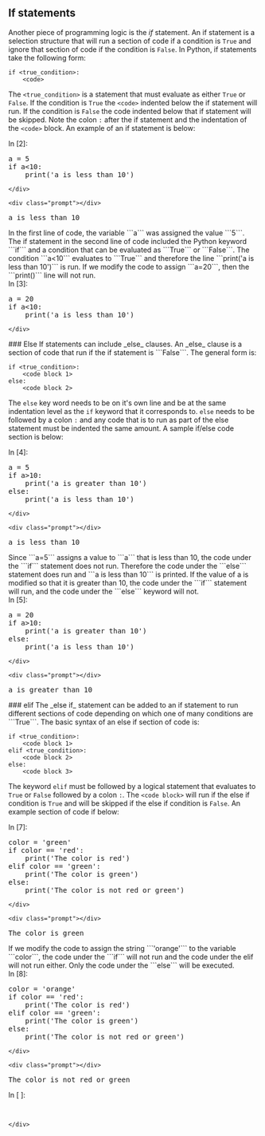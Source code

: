 
## If statements
Another piece of programming logic is the _if_ statement. An if statement is a selection structure that will run a section of code if a condition is ```True``` and ignore that section of code if the condition is ```False```. In Python, if statements take the following form:

```
if <true_condition>:
    <code>
```

The ```<true_condition>``` is a statement that must evaluate as either ```True``` or ```False```. If the condition is ```True``` the ```<code>``` indented below the if statement will run. If the condition is ```False``` the code indented below that if statement will be skipped. Note the colon ```:``` after the if statement and the indentation of the ```<code>``` block. An example of an if statement is below:
<div class="cell border-box-sizing code_cell rendered">
<div class="input">
<div class="prompt input_prompt">In&nbsp;[2]:</div>
<div class="inner_cell">
    <div class="input_area">
<div class=" highlight hl-ipython3"><pre><span></span><span class="n">a</span> <span class="o">=</span> <span class="mi">5</span>
<span class="k">if</span> <span class="n">a</span><span class="o">&lt;</span><span class="mi">10</span><span class="p">:</span>
    <span class="nb">print</span><span class="p">(</span><span class="s1">&#39;a is less than 10&#39;</span><span class="p">)</span>
</pre></div>

    </div>
</div>
</div>

<div class="output_wrapper">
<div class="output">


<div class="output_area">

    <div class="prompt"></div>


<div class="output_subarea output_stream output_stdout output_text">
<pre>a is less than 10
</pre>
</div>
</div>

</div>
</div>

</div>
In the first line of code, the variable ```a``` was assigned the value ```5```. The if statement in the second line of code included the Python keyword ```if``` and a condition that can be evaluated as ```True``` or ```False```. The condition ```a<10``` evaluates to ```True``` and therefore the line ```print('a is less than 10')``` is run. If we modify the code to assign ```a=20```, then the ```print()``` line will not run.
<div class="cell border-box-sizing code_cell rendered">
<div class="input">
<div class="prompt input_prompt">In&nbsp;[3]:</div>
<div class="inner_cell">
    <div class="input_area">
<div class=" highlight hl-ipython3"><pre><span></span><span class="n">a</span> <span class="o">=</span> <span class="mi">20</span>
<span class="k">if</span> <span class="n">a</span><span class="o">&lt;</span><span class="mi">10</span><span class="p">:</span>
    <span class="nb">print</span><span class="p">(</span><span class="s1">&#39;a is less than 10&#39;</span><span class="p">)</span>
</pre></div>

    </div>
</div>
</div>

</div>
### Else
If statements can include _else_ clauses. An _else_ clause is a section of code that run if the if statement is ```False```.  The general form is:

```
if <true_condition>:
    <code block 1>
else:
    <code block 2>
```

The ```else``` key word needs to be on it's own line and be at the same indentation level as the ```if``` keyword that it corresponds to. ```else``` needs to be followed by a colon ```:``` and any code that is to run as part of the else statement must be indented the same amount. A sample if/else code section is below:
<div class="cell border-box-sizing code_cell rendered">
<div class="input">
<div class="prompt input_prompt">In&nbsp;[4]:</div>
<div class="inner_cell">
    <div class="input_area">
<div class=" highlight hl-ipython3"><pre><span></span><span class="n">a</span> <span class="o">=</span> <span class="mi">5</span>
<span class="k">if</span> <span class="n">a</span><span class="o">&gt;</span><span class="mi">10</span><span class="p">:</span>
    <span class="nb">print</span><span class="p">(</span><span class="s1">&#39;a is greater than 10&#39;</span><span class="p">)</span>
<span class="k">else</span><span class="p">:</span>
    <span class="nb">print</span><span class="p">(</span><span class="s1">&#39;a is less than 10&#39;</span><span class="p">)</span>
</pre></div>

    </div>
</div>
</div>

<div class="output_wrapper">
<div class="output">


<div class="output_area">

    <div class="prompt"></div>


<div class="output_subarea output_stream output_stdout output_text">
<pre>a is less than 10
</pre>
</div>
</div>

</div>
</div>

</div>
Since ```a=5``` assigns a value to ```a``` that is less than 10, the code under the ```if``` statement does not run. Therefore the code under the ```else``` statement does run and ```a is less than 10``` is printed. If the value of a is modified so that it is greater than 10, the code under the ```if``` statement will run, and the code under the ```else``` keyword will not.
<div class="cell border-box-sizing code_cell rendered">
<div class="input">
<div class="prompt input_prompt">In&nbsp;[5]:</div>
<div class="inner_cell">
    <div class="input_area">
<div class=" highlight hl-ipython3"><pre><span></span><span class="n">a</span> <span class="o">=</span> <span class="mi">20</span>
<span class="k">if</span> <span class="n">a</span><span class="o">&gt;</span><span class="mi">10</span><span class="p">:</span>
    <span class="nb">print</span><span class="p">(</span><span class="s1">&#39;a is greater than 10&#39;</span><span class="p">)</span>
<span class="k">else</span><span class="p">:</span>
    <span class="nb">print</span><span class="p">(</span><span class="s1">&#39;a is less than 10&#39;</span><span class="p">)</span>
</pre></div>

    </div>
</div>
</div>

<div class="output_wrapper">
<div class="output">


<div class="output_area">

    <div class="prompt"></div>


<div class="output_subarea output_stream output_stdout output_text">
<pre>a is greater than 10
</pre>
</div>
</div>

</div>
</div>

</div>
### elif
The _else if_ statement can be added to an if statement to run different sections of code depending on which one of many conditions are ```True```. The basic syntax of an else if section of code is:

```
if <true_condition>:
    <code block 1>
elif <true_condition>:
    <code block 2>
else:
    <code block 3>
```

The keyword ```elif``` must be followed by a logical statement that evaluates to ```True``` or ```False``` followed by a colon ```:```. The ```<code block>``` will run if the else if condition is ```True``` and will be skipped if the else if condition is ```False```. An example section of code if below:
<div class="cell border-box-sizing code_cell rendered">
<div class="input">
<div class="prompt input_prompt">In&nbsp;[7]:</div>
<div class="inner_cell">
    <div class="input_area">
<div class=" highlight hl-ipython3"><pre><span></span><span class="n">color</span> <span class="o">=</span> <span class="s1">&#39;green&#39;</span>
<span class="k">if</span> <span class="n">color</span> <span class="o">==</span> <span class="s1">&#39;red&#39;</span><span class="p">:</span>
    <span class="nb">print</span><span class="p">(</span><span class="s1">&#39;The color is red&#39;</span><span class="p">)</span>
<span class="k">elif</span> <span class="n">color</span> <span class="o">==</span> <span class="s1">&#39;green&#39;</span><span class="p">:</span>
    <span class="nb">print</span><span class="p">(</span><span class="s1">&#39;The color is green&#39;</span><span class="p">)</span>
<span class="k">else</span><span class="p">:</span>
    <span class="nb">print</span><span class="p">(</span><span class="s1">&#39;The color is not red or green&#39;</span><span class="p">)</span>
</pre></div>

    </div>
</div>
</div>

<div class="output_wrapper">
<div class="output">


<div class="output_area">

    <div class="prompt"></div>


<div class="output_subarea output_stream output_stdout output_text">
<pre>The color is green
</pre>
</div>
</div>

</div>
</div>

</div>
If we modify the code to assign the string ```'orange'``` to the variable ```color```, the code under the ```if``` will not run and the code under the elif will not run either. Only the code under the ```else``` will be executed.
<div class="cell border-box-sizing code_cell rendered">
<div class="input">
<div class="prompt input_prompt">In&nbsp;[8]:</div>
<div class="inner_cell">
    <div class="input_area">
<div class=" highlight hl-ipython3"><pre><span></span><span class="n">color</span> <span class="o">=</span> <span class="s1">&#39;orange&#39;</span>
<span class="k">if</span> <span class="n">color</span> <span class="o">==</span> <span class="s1">&#39;red&#39;</span><span class="p">:</span>
    <span class="nb">print</span><span class="p">(</span><span class="s1">&#39;The color is red&#39;</span><span class="p">)</span>
<span class="k">elif</span> <span class="n">color</span> <span class="o">==</span> <span class="s1">&#39;green&#39;</span><span class="p">:</span>
    <span class="nb">print</span><span class="p">(</span><span class="s1">&#39;The color is green&#39;</span><span class="p">)</span>
<span class="k">else</span><span class="p">:</span>
    <span class="nb">print</span><span class="p">(</span><span class="s1">&#39;The color is not red or green&#39;</span><span class="p">)</span>
</pre></div>

    </div>
</div>
</div>

<div class="output_wrapper">
<div class="output">


<div class="output_area">

    <div class="prompt"></div>


<div class="output_subarea output_stream output_stdout output_text">
<pre>The color is not red or green
</pre>
</div>
</div>

</div>
</div>

</div>
<div class="cell border-box-sizing code_cell rendered">
<div class="input">
<div class="prompt input_prompt">In&nbsp;[&nbsp;]:</div>
<div class="inner_cell">
    <div class="input_area">
<div class=" highlight hl-ipython3"><pre><span></span> 
</pre></div>

    </div>
</div>
</div>

</div>
 

